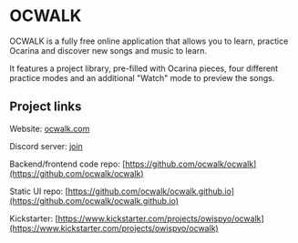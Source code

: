 # OCWALK

OCWALK is a fully free online application that allows you to learn, practice Ocarina and discover new songs and music to learn.

It features a project library, pre-filled with Ocarina pieces, four different practice modes and an additional "Watch" mode to preview the songs.

## Project links

Website: [ocwalk.com](http://ocwalk.com/)

Discord server: [join](https://discord.gg/FJ7r34W)

Backend/frontend code repo: [https://github.com/ocwalk/ocwalk](https://github.com/ocwalk/ocwalk)

Static UI repo: [https://github.com/ocwalk/ocwalk.github.io](https://github.com/ocwalk/ocwalk.github.io)

Kickstarter: [https://www.kickstarter.com/projects/owispyo/ocwalk](https://www.kickstarter.com/projects/owispyo/ocwalk)